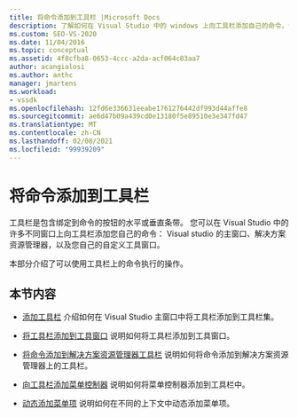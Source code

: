```yaml
---
title: 将命令添加到工具栏 |Microsoft Docs
description: 了解如何在 Visual Studio 中的 windows 上向工具栏添加自己的命令，包括主窗口、解决方案资源管理器和自定义工具窗口。
ms.custom: SEO-VS-2020
ms.date: 11/04/2016
ms.topic: conceptual
ms.assetid: 4f8cfba8-0653-4ccc-a2da-acf064c83aa7
author: acangialosi
ms.author: anthc
manager: jmartens
ms.workload:
- vssdk
ms.openlocfilehash: 12fd6e336631eeabe1761276442df993d44affe8
ms.sourcegitcommit: ae6d47b09a439cd0e13180f5e89510e3e347fd47
ms.translationtype: MT
ms.contentlocale: zh-CN
ms.lasthandoff: 02/08/2021
ms.locfileid: "99939209"
---
```

# <a name="add-commands-to-toolbars"></a>将命令添加到工具栏
工具栏是包含绑定到命令的按钮的水平或垂直条带。 您可以在 Visual Studio 中的许多不同窗口上向工具栏添加您自己的命令： Visual studio 的主窗口、解决方案资源管理器，以及您自己的自定义工具窗口。

 本部分介绍了可以使用工具栏上的命令执行的操作。

## <a name="in-this-section"></a>本节内容
- [添加工具栏](../extensibility/adding-a-toolbar.md) 介绍如何在 Visual Studio 主窗口中将工具栏添加到工具栏集。

- [将工具栏添加到工具窗口](../extensibility/adding-a-toolbar-to-a-tool-window.md) 说明如何将工具栏添加到工具窗口。

- [将命令添加到解决方案资源管理器工具栏](../extensibility/adding-a-command-to-the-solution-explorer-toolbar.md) 说明如何将命令添加到解决方案资源管理器上的工具栏。

- [向工具栏添加菜单控制器](../extensibility/adding-a-menu-controller-to-a-toolbar.md) 说明如何将菜单控制器添加到工具栏中。

- [动态添加菜单项](../extensibility/dynamically-adding-menu-items.md) 说明如何在不同的上下文中动态添加菜单项。
